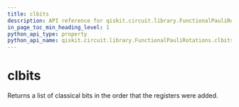 ```yaml
---
title: clbits
description: API reference for qiskit.circuit.library.FunctionalPauliRotations.clbits
in_page_toc_min_heading_level: 1
python_api_type: property
python_api_name: qiskit.circuit.library.FunctionalPauliRotations.clbits
---
```


# clbits

Returns a list of classical bits in the order that the registers were added.

